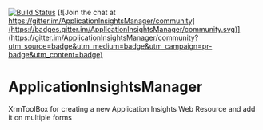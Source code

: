 [![Build Status](https://dev.azure.com/danishnaglekar/GitHub-CI/_apis/build/status/Danz-maveRICK.ApplicationInsightsManager?branchName=master)](https://dev.azure.com/danishnaglekar/GitHub-CI/_build/latest?definitionId=2&branchName=master)
[![Join the chat at https://gitter.im/ApplicationInsightsManager/community](https://badges.gitter.im/ApplicationInsightsManager/community.svg)](https://gitter.im/ApplicationInsightsManager/community?utm_source=badge&utm_medium=badge&utm_campaign=pr-badge&utm_content=badge)

# ApplicationInsightsManager
XrmToolBox for creating a new Application Insights Web Resource and add it on multiple forms
